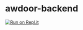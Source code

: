 # awdoor-backend
[![Run on Repl.it](https://replit.com/badge/github/ABHISHEK-PANDEY2/awdoor-backend)](https://replit.com/new/github/ABHISHEK-PANDEY2/awdoor-backend)
